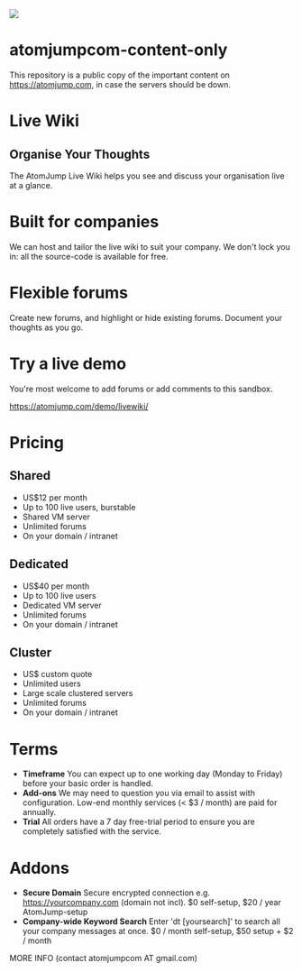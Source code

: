 <img src="https://atomjump.com/images/logo80.png">

# atomjumpcom-content-only
This repository is a public copy of the important content on https://atomjump.com, 
in case the servers should be down.


# Live Wiki

## Organise Your Thoughts
The AtomJump Live Wiki helps you see and discuss your organisation live at a glance.

# Built for companies
We can host and tailor the live wiki to suit your company. We don't lock you in: all the source-code is available for free.

# Flexible forums
Create new forums, and highlight or hide existing forums. Document your thoughts as you go.

 
# Try a live demo
You're most welcome to add forums or add comments to this sandbox.

https://atomjump.com/demo/livewiki/

# Pricing

## Shared

* US$12 per month
* Up to 100 live users, burstable
* Shared VM server
* Unlimited forums
* On your domain / intranet

## Dedicated

* US$40 per month
* Up to 100 live users
* Dedicated VM server
* Unlimited forums
* On your domain / intranet

## Cluster

* US$ custom quote
* Unlimited users
* Large scale clustered servers
* Unlimited forums
* On your domain / intranet

# Terms

* __Timeframe__ 	You can expect up to one working day (Monday to Friday) before your basic order is handled.
* __Add-ons__ We may need to question you via email to assist with configuration. Low-end monthly services (< $3 / month) are paid for annually.
* __Trial__ 	All orders have a 7 day free-trial period to ensure you are completely satisfied with the service.


# Addons

* __Secure Domain__ Secure encrypted connection e.g. https://yourcompany.com (domain not incl). 	$0 self-setup,	$20 / year AtomJump-setup
* __Company-wide Keyword Search__ Enter 'dt [yoursearch]' to search all your company messages at once.  $0 / month self-setup, $50 setup + $2 / month







MORE INFO (contact atomjumpcom AT gmail.com)

